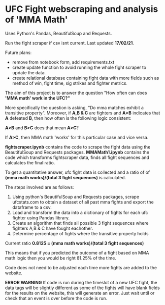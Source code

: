 # UFC Fight webscraping and analysis of 'MMA Math'
Uses Python's Pandas, BeautifulSoup and Requests.

Run the fight scraper if csv isnt current. Last updated **17/02/21**.

Future plans:
 - remove from notebook form, add requirements.txt
 - create update function to avoid running the whole fight scraper to update the data.
 - create relational database containing fight data with more fields such as method of win, fight time, sig strikes and fighter metrics.


The aim of this project is to answer the question "How often can does **'MMA math' work in the UFC?"**

More specifically the question is asking, "Do mma matches exhibit a transitive property". Moreover, if
**A,B & C** are fighters and **A>B** indicates that **A** defeated **B**, then how often is the following logic consistent:

**A>B** and **B>C** does that mean **A>C**?

If **A>C**, then MMA math 'works' for this particular case and vice versa.

**fightscraper.ipynb** contains the code to scrape the fight data using the BeautifulSoup and Requests packages.
**MMAMath1.ipynb** contains the code which transforms fightscraper data, finds all fight sequences and calculates the final ratio.

To get a quantitative answer, ufc fight data is collected and a ratio of of **(mma math works)/(total 3 fight sequences)**
is calculated.

The steps involved are as follows:
1. Using python's BeautifulSoup and Requests packages, scrape ufcstats.com to obtain a dataset of all past mma fights
and export the dataframe to a csv.
2. Load and transform the data into a dictionary of fights for each ufc fighter using Pandas library.
3. Create an algorithm that finds all possible 3 fight sequences where fighters A,B & C have fought eachother.
4. Determine percentage of fights where the transitive property holds

Current ratio **0.8125 = (mma math works)/(total 3 fight sequences)**

This means that if you predicted the outcome of a fight based on MMA math logic then you would be right 81.25% of the time.

Code does not need to be adjusted each time more fights are added to the website.

**ERROR WARNING**
If code is run during the timeslot of a new UFC fight, the data tags will be slightly different as some of the fights
will have blank fields for the results on the website, this will generate an error. Just wait until or check that an event is over before the code is run.
